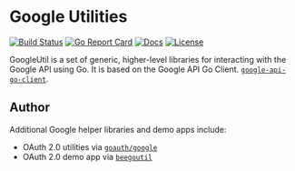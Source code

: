 # Google Utilities

[![Build Status][build-status-svg]][build-status-url]
[![Go Report Card][goreport-svg]][goreport-url]
[![Docs][docs-godoc-svg]][docs-godoc-url]
[![License][license-svg]][license-url]

 [build-status-svg]: https://github.com/grokify/googleutil/workflows/test/badge.svg?branch=master
 [build-status-url]: https://github.com/grokify/googleutil/actions
 [goreport-svg]: https://goreportcard.com/badge/github.com/grokify/googleutil
 [goreport-url]: https://goreportcard.com/report/github.com/grokify/googleutil
 [docs-godoc-svg]: https://pkg.go.dev/badge/github.com/grokify/googleutil
 [docs-godoc-url]: https://pkg.go.dev/github.com/grokify/googleutil
 [license-svg]: https://img.shields.io/badge/license-MIT-blue.svg
 [license-url]: https://github.com/grokify/googleutil/blob/master/LICENSE

GoogleUtil is a set of generic, higher-level libraries for interacting with the Google API using Go. It is based on the Google API Go Client. [`google-api-go-client`](https://github.com/google/google-api-go-client).

## Author

Additional Google helper libraries and demo apps include:

* OAuth 2.0 utilities via [`goauth/google`](https://github.com/grokify/goauth/tree/master/google)
* OAuth 2.0 demo app via [`beegoutil`](https://github.com/grokify/beegoutil)